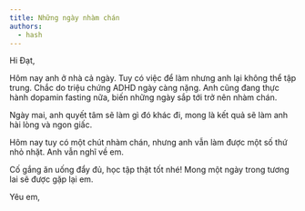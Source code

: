 ```yaml
---
title: Những ngày nhàm chán
authors:
  - hash
---
```


Hi Đạt,

Hôm nay anh ở nhà cả ngày. Tuy có việc để làm nhưng anh lại không thể tập trung.
Chắc do triệu chứng ADHD ngày càng nặng. Anh cũng đang thực hành dopamin fasting nữa,
biến những ngày sắp tới trở nên nhàm chán.

Ngày mai, anh quyết tâm sẽ làm gì đó khác đi, mong là kết quả sẽ làm anh hài lòng và
ngon giấc.

Hôm nay tuy có một chút nhàm chán, nhưng anh vẫn làm được một số thứ nhỏ nhặt. Anh vẫn
nghĩ về em.

Cố gắng ăn uống đẩy đủ, học tập thật tốt nhé! Mong một ngày trong tương lai sẽ được gặp
lại em.

Yêu em,
